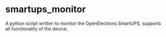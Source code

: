 # smartups_monitor
A python script written to monitor the OpenElectrons SmartUPS, supports all functionality of the device.
